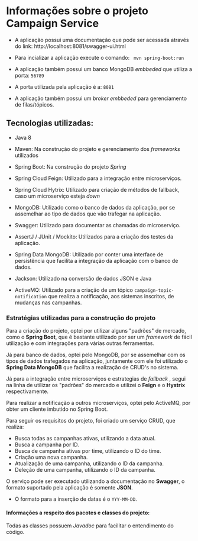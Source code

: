 # Informações sobre o projeto Campaign Service

- A aplicação possui uma documentação que pode ser acessada através do link: http://localhost:8081/swagger-ui.html

- Para incializar a aplicação execute o comando:  ` mvn spring-boot:run`

- A aplicação também possui um banco MongoDB _embbeded_ que utiliza a porta: `56789`

- A porta utilizada pela aplicação é a: `8081` 

- A aplicação também possui um _broker_ _embbeded_ para gerenciamento de filas/tópicos.

## Tecnologias utilizadas:

- Java 8

- Maven: Na construção do projeto e gerenciamento dos _frameworks_ utilizados

- Spring Boot: Na construção do projeto _Spring_

- Spring Cloud Feign: Utilizado para a integração entre microserviços.

- Spring Cloud Hytrix: Utilizado para criação de métodos de fallback, caso um microserviço esteja _down_

- MongoDB: Utilizado como o banco de dados da aplicação, por se assemelhar ao tipo de dados que vão trafegar na aplicação.

- Swagger: Utilizado para documentar as chamadas do microserviço.

- AssertJ / JUnit / Mockito: Utilizados para a criação dos testes da aplicação.

- Spring Data MongoDB: Utilizado por conter uma interface de persistência que facilita a integração da aplicação com o banco de dados.

- Jackson: Utilizado na conversão de dados JSON e Java

- ActiveMQ: Utilizado para a criação de um tópico `campaign-topic-notification` que realiza a notificação, aos sistemas inscritos, de mudanças nas campanhas.

### Estratégias utilizadas para a construção do projeto

Para a criação do projeto, optei por utilizar alguns "padrões" de mercado, como o **Spring Boot**, que é bastante utilizado por ser um _framework_ de fácil utilização e com integrações para várias outras ferramentas. 

Já para banco de dados, optei pelo MongoDB, por se assemelhar com os tipos de dados trafegados na aplicação, juntamente com ele foi utilizado o **Spring Data MongoDB** que facilita a realização de CRUD's no sistema.

Já para a integração entre microserviços e estrategias de _fallback_ , segui na linha de utilizar os "padrões" do mercado
e utilizei o **Feign** e o **Hystrix** respectivamente.

Para realizar a notificação a outros microserviços, optei pelo ActiveMQ, por obter um cliente imbutido no Spring Boot.

Para seguir os requisitos do projeto, foi criado um serviço CRUD, que realiza:

* Busca todas as campanhas ativas, utilizando a data atual.
* Busca a campanha por ID.
* Busca de campanha ativas por time, utilizando o ID do time.
* Criação uma nova campanha.
* Atualização de uma campanha, utilizando o ID da campanha.
* Deleção de uma campanha, utilizando o ID da campanha.

O serviço pode ser executado utilizando a documentação no **Swagger**, o formato suportado pela aplicação é somente **JSON**. 

- O formato para a inserção de datas é o ``YYY-MM-DD``.

#### Informações a respeito dos pacotes e classes do projeto:

Todas as classes possuem _Javadoc_ para facilitar o entendimento do código.